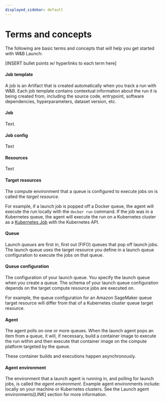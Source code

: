 ```yaml
---
displayed_sidebar: default
---
```


# Terms and concepts

The following are basic terms and concepts that will help you get started with W&B Launch:

[INSERT bullet points w/ hyperlinks to each term here]


#### Job template
A job is an Artifact that is created automatically when you track a run with W&B. Each job template contains contextual information about the run it is being created from, including the source code, entrypoint, software dependencies, hyperparameters, dataset version, etc.

#### Job
Text.



#### Job config
Text

#### Resources
Text

#### Target resources
The compute environment that a queue is configured to execute jobs on is called the *target resource*.

For example, if a launch job is popped off a Docker queue, the agent will execute the run locally with the `docker run` command. If the job was in a Kubernetes queue, the agent will execute the run on a Kubernetes cluster as a [Kubernetes Job](https://kubernetes.io/docs/concepts/workloads/controllers/job/) with the Kubernetes API.
#### Queue
Launch *queues* are first in, first out (FIFO) queues that pop off launch jobs. The launch queue uses the target resource you define in a launch queue configuration to execute the jobs on that queue. 

#### Queue configuration
The configuration of your launch queue. You specify the launch queue when you create a queue. The schema of your launch queue configuration depends on the target compute resource jobs are executed on. 

For example, the queue configuration for an Amazon SageMaker queue target resource will differ from that of a Kubernetes cluster queue target resource.

#### Agent

The agent polls on one or more queues. When the launch agent pops an item from a queue, it will, if necessary, build a container image to execute the run within and then execute that container image on the compute platform targeted by the queue.

These container builds and executions happen asynchronously. 


#### Agent environment
The environment that a launch agent is running in, and polling for launch jobs, is called the *agent environment*. Example agent environments include: locally on your machine or Kubernetes clusters. See the Launch agent environments[LINK] section for more information.